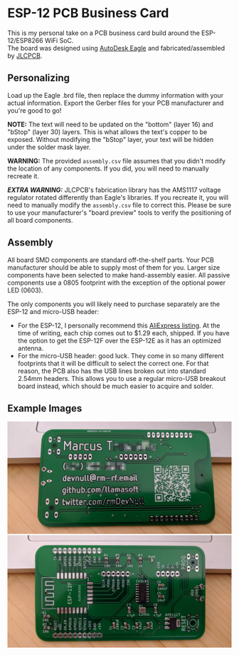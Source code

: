 # ESP-12 PCB Business Card

This is my personal take on a PCB business card build around the ESP-12/ESP8266 WiFi SoC.  
The board was designed using [AutoDesk Eagle](https://www.autodesk.com/products/eagle/free-download) and fabricated/assembled by [JLCPCB](https://jlcpcb.com/).


## Personalizing

Load up the Eagle .brd file, then replace the dummy information with your actual information.  Export the Gerber files for your PCB manufacturer and you're good to go!

**NOTE:** The text will need to be updated on the "bottom" (layer 16) and "bStop" (layer 30) layers.  This is what allows the text's copper to be exposed.  Without modifying the "bStop" layer, your text will be hidden under the solder mask layer.  

**WARNING:** The provided `assembly.csv` file assumes that you didn't modify the location of any components.  If you did, you will need to manually recreate it.

***EXTRA WARNING:*** JLCPCB's fabrication library has the AMS1117 voltage regulator rotated differently than Eagle's libraries.  If you recreate it, you will need to manually modify the `assembly.csv` file to correct this.  Please be sure to use your manufacturer's "board preview" tools to verify the positioning of all board components.


## Assembly

All board SMD components are standard off-the-shelf parts.  Your PCB manufacturer should be able to supply most of them for you.  Larger size components have been selected to make hand-assembly easier.  All passive components use a 0805 footprint with the exception of the optional power LED (0603).

The only components you will likely need to purchase separately are the ESP-12 and micro-USB header:

- For the ESP-12, I personally recommend this [AliExpress listing](https://www.aliexpress.com/item/4000232588723.html).  At the time of writing, each chip comes out to $1.29 each, shipped.  If you have the option to get the ESP-12F over the ESP-12E as it has an optimized antenna.  
- For the micro-USB header: good luck.  They come in so many different footprints that it will be difficult to select the correct one.  For that reason, the PCB also has the USB lines broken out into standard 2.54mm headers.  This allows you to use a regular micro-USB breakout board instead, which should be much easier to acquire and solder.


## Example Images

![PCB front](pcb_front.jpg)
![PCB back](pcb_back.jpg)
